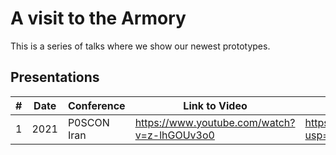 # A visit to the Armory

This is a series of talks where we show our newest prototypes.

## Presentations
|#| Date | Conference |  Link to Video | Link to Slides |
|---|---|---|---|---|
|1|2021|P0SCON Iran| https://www.youtube.com/watch?v=z-lhGOUv3o0 | https://drive.google.com/file/d/16Njhy6w4rq29Fee0CUzMgY6nzYo33Rg7/view?usp=sharing |

